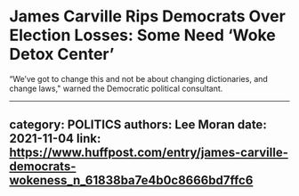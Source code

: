 # James Carville Rips Democrats Over Election Losses: Some Need ‘Woke Detox Center’

“We’ve got to change this and not be about changing dictionaries, and change laws," warned the Democratic political consultant.

---
category: POLITICS
authors: Lee Moran
date: 2021-11-04
link: https://www.huffpost.com/entry/james-carville-democrats-wokeness_n_61838ba7e4b0c8666bd7ffc6
---
